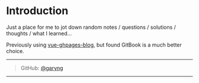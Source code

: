 # Introduction

Just a place for me to jot down random notes / questions / solutions / thoughts / what I learned...

Previously using [vue-ghpages-blog](https://github.com/viko16/vue-ghpages-blog), but found GitBook is a much better choice.

<hr>

> GitHub: [@garyng](https://github.com/garyng)

<hr>

